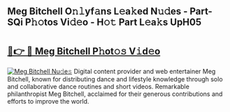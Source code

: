 ## Meg Bitchell O𝚗𝚕yf𝚊ns L𝚎a𝚔ed N𝚞𝚍es - Part-SQi P𝚑𝚘tos Vi𝚍𝚎o - H𝚘𝚝 Part L𝚎a𝚔s UpH05

# <h2><a href="http://kf1c96o.oniu.top/?m=Meg+Bitchell">🔗👉 🔴 Meg Bitchell P𝚑ot𝚘𝚜 V𝚒d𝚎o</a></h2>

[![Meg Bitchell Nu𝚍e𝚜](https://i.imgur.com/0qMVB7G.gif)](http://kf1c96o.oniu.top/?m=Meg+Bitchell)
Digital content provider and web entertainer Meg Bitchell, known for distributing dance and lifestyle knowledge through solo and collaborative dance routines and short videos. Remarkable philanthropist Meg Bitchell, acclaimed for their generous contributions and efforts to improve the world.  
